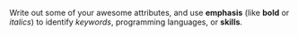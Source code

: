 Write out some of your awesome attributes, and use __emphasis__ (like __bold__ or _italics_) to identify _keywords_, programming languages, or __skills__. 
